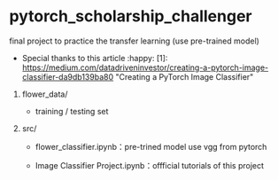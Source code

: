 # pytorch_scholarship_challenger
final project to practice the transfer learning (use pre-trained model) 

- Special thanks to this article :happy:  [1]:  https://medium.com/datadriveninvestor/creating-a-pytorch-image-classifier-da9db139ba80  "Creating a PyTorch Image Classifier"


1. flower_data/

   - training / testing set

2. src/

   - flower_classifier.ipynb：pre-trined model use vgg from pytorch

   - Image Classifier Project.ipynb：offficial tutorials of this project
